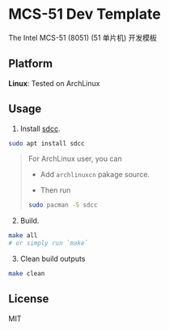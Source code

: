 # MCS-51 Dev Template

The Intel MCS-51 (8051) (51 单片机) 开发模板

## Platform

**Linux**: Tested on ArchLinux

## Usage

1. Install [sdcc](https://sdcc.sourceforge.net).

```bash
sudo apt install sdcc
```

> For ArchLinux user, you can  
> - Add `archlinuxcn` pakage source.
>
> - Then run
>
> ```bash
> sudo pacman -S sdcc
> ```

2. Build.

```bash
make all
# or simply run `make`
```

3. Clean build outputs

```bash
make clean
```

## License

MIT